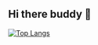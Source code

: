 ## Hi there buddy 👋

[![Top Langs](https://github-readme-stats.vercel.app/api/top-langs/?username=ignasipc)](https://github.com/ignasipc/github-readme-stats)

<!--
**ignasipc/ignasipc** is a ✨ _special_ ✨ repository because its `README.md` (this file) appears on your GitHub profile.

Here are some ideas to get you started:

- 🔭 I’m currently working on ...
- 🌱 I’m currently learning ...
- 👯 I’m looking to collaborate on ...
- 🤔 I’m looking for help with ...
- 💬 Ask me about ...
- 📫 How to reach me: ...
- 😄 Pronouns: ...
- ⚡ Fun fact: ...
-->
